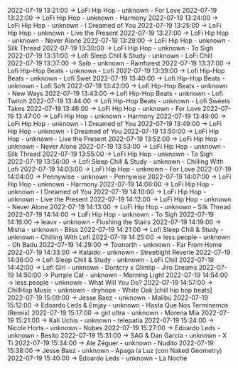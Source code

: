 2022-07-19 13:21:00 -> LoFi Hip Hop - unknown - For Love
2022-07-19 13:22:00 -> LoFi Hip Hop - unknown - Harmony
2022-07-19 13:24:00 -> LoFi Hip Hop - unknown - I Dreamed of You
2022-07-19 13:25:00 -> LoFi Hip Hop - unknown - Live the Present
2022-07-19 13:27:00 -> LoFi Hip Hop - unknown - Never Alone
2022-07-19 13:29:00 -> LoFi Hip Hop - unknown - Silk Thread
2022-07-19 13:30:00 -> LoFi Hip Hop - unknown - To Sigh
2022-07-19 13:31:00 -> Lofi Sleep Chill & Study - unknown - LoFi Chill
2022-07-19 13:37:00 -> Saib - unknown - Rainforest
2022-07-19 13:37:00 -> Lofi Hip-Hop Beats - unknown - Lofi
2022-07-19 13:39:00 -> Lofi Hip-Hop Beats - unknown - Lofi Swet
2022-07-19 13:40:00 -> Lofi Hip-Hop Beats - unknown - Lofi Soft
2022-07-19 13:42:00 -> Lofi Hip-Hop Beats - unknown - New Ways
2022-07-19 13:43:00 -> Lofi Hip-Hop Beats - unknown - Lofi Twitch
2022-07-19 13:44:00 -> Lofi Hip-Hop Beats - unknown - Lofi Sweets Takes
2022-07-19 13:46:00 -> LoFi Hip Hop - unknown - For Love
2022-07-19 13:47:00 -> LoFi Hip Hop - unknown - Harmony
2022-07-19 13:49:00 -> LoFi Hip Hop - unknown - I Dreamed of You
2022-07-19 13:49:00 -> LoFi Hip Hop - unknown - I Dreamed of You
2022-07-19 13:50:00 -> LoFi Hip Hop - unknown - Live the Present
2022-07-19 13:52:00 -> LoFi Hip Hop - unknown - Never Alone
2022-07-19 13:53:00 -> LoFi Hip Hop - unknown - Silk Thread
2022-07-19 13:55:00 -> LoFi Hip Hop - unknown - To Sigh
2022-07-19 13:56:00 -> Lofi Sleep Chill & Study - unknown - Chilling With Lofi
2022-07-19 14:03:00 -> LoFi Hip Hop - unknown - For Love
2022-07-19 14:04:00 -> Pennywise - unknown - Pennywise
2022-07-19 14:07:00 -> LoFi Hip Hop - unknown - Harmony
2022-07-19 14:08:00 -> LoFi Hip Hop - unknown - I Dreamed of You
2022-07-19 14:10:00 -> LoFi Hip Hop - unknown - Live the Present
2022-07-19 14:12:00 -> LoFi Hip Hop - unknown - Never Alone
2022-07-19 14:13:00 -> LoFi Hip Hop - unknown - Silk Thread
2022-07-19 14:14:00 -> LoFi Hip Hop - unknown - To Sigh
2022-07-19 14:16:00 -> leavv - unknown - Flushing the Stairs
2022-07-19 14:19:00 -> Misha - unknown - Bliss
2022-07-19 14:21:00 -> Lofi Sleep Chill & Study - unknown - Chilling With Lofi
2022-07-19 14:25:00 -> less.people - unknown - Oh Badu
2022-07-19 14:29:00 -> Toonorth - unknown - Far From Home
2022-07-19 14:33:00 -> Kalaido - unknown - Streetlight Reverie
2022-07-19 14:36:00 -> Lofi Sleep Chill & Study - unknown - LoFi Chill
2022-07-19 14:42:00 -> Lofi Girl - unknown - Dontcry x Glimlip - Jiro Dreams
2022-07-19 14:50:00 -> Purrple Cat - unknown - Morning Light
2022-07-19 14:54:00 -> less.people - unknown - What Will You Do?
2022-07-19 14:57:00 -> ChillHop Music - unknown - dryhope - White Oak [chill hip hop beats]
2022-07-19 15:09:00 -> Jesse Baez - unknown - Malibú
2022-07-19 15:12:00 -> Edoardo Leds & Emjay - unknown - Hasta Que Nos Terminemos (Remix)
2022-07-19 15:17:00 -> girl ultra - unknown - Morena Mía
2022-07-19 15:21:00 -> Kali Uchis - unknown - telepatía
2022-07-19 15:24:00 -> Nicole Horts - unknown - Nubes
2022-07-19 15:27:00 -> Edoardo Leds - unknown - Besito
2022-07-19 15:31:00 -> SAG & Dan García - unknown - X Ti
2022-07-19 15:34:00 -> Ale Zéguer - unknown - Nudito
2022-07-19 15:38:00 -> Jesse Baez - unknown - Apaga la Luz (con Naked Geometry)
2022-07-19 15:40:00 -> Edoardo Leds - unknown - La Noche
